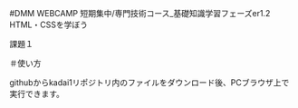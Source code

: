 #DMM WEBCAMP 短期集中/専門技術コース_基礎知識学習フェーズer1.2 HTML・CSSを学ぼう

課題１

＃使い方

githubからkadai1リポジトリ内のファイルをダウンロード後、PCブラウザ上で実行できます。